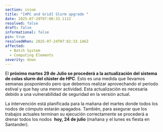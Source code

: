 ```yaml
---
section: issue
title: "[HPC and Grid] Slurm upgrade "
date: 2025-07-29T07:00:33.111Z
resolved: false
draft: false
informational: false
pin: true
resolvedWhen: 2025-07-24T07:02:33.146Z
affected:
  - Batch System
  - Computing Elements
severity: down
---
```

El **próximo martes 29 de Julio se procederá a la actualización del sistema de colas slurm del clúster de HPC**. Esto es una medida que llevamos semanas posponiendo pero que debemos realizar aprovechando el periodo estival y que hay una menor actividad. Esta actualización es necesaria debido a una vulnerabilidad de seguridad en la versión actual. 

La intervención está planificada para la mañana del martes donde todos los nodos de cómputo estarán apagados. También, para asegurar que los trabajos actuales terminan su ejecución correctamente se procederá a drenar todos los nodos  **hoy, 24 de julio** (mañana y el lunes es fiesta en Santander).